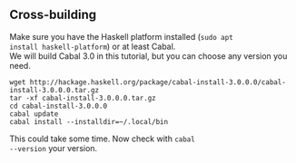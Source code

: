## Cross-building
Make sure you have the Haskell platform installed (<code>sudo apt install haskell-platform</code>) or at least Cabal.<br>
We will build Cabal 3.0 in this tutorial, but you can choose any version you need.
```
wget http://hackage.haskell.org/package/cabal-install-3.0.0.0/cabal-install-3.0.0.0.tar.gz
tar -xf cabal-install-3.0.0.0.tar.gz
cd cabal-install-3.0.0.0
cabal update
cabal install --installdir=~/.local/bin
```
This could take some time. Now check with <code>cabal --version</code> your version.
